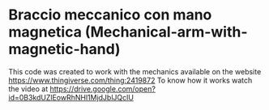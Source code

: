 # Braccio meccanico con mano magnetica (Mechanical-arm-with-magnetic-hand)
This code was created to work with the mechanics available on the website https://www.thingiverse.com/thing:2419872
To know how it works watch the video at https://drive.google.com/open?id=0B3kdUZlEowRhNHl1MjdJblJQclU

